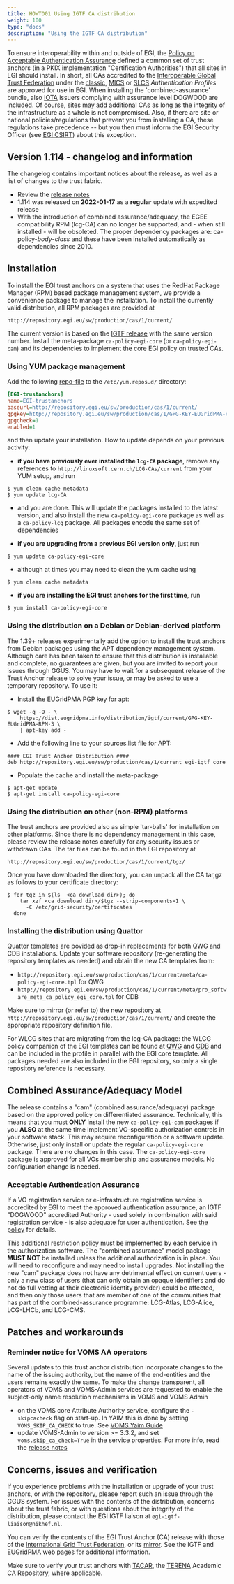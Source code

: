 ```yaml
---
title: HOWTO01 Using IGTF CA distribution
weight: 100
type: "docs"
description: "Using the IGTF CA distribution"
---
```


To ensure interoperability within and outside of EGI, the
[Policy on Acceptable Authentication Assurance](https://documents.egi.eu/document/2930)
defined a common set of trust anchors (in a PKIX implementation "Certification
Authorities") that all sites in EGI should install. In short, all CAs accredited
to the [Interoperable Global Trust Federation](http://www.igtf.net/) under the
[classic](https://www.igtf.net/ap/classic/),
[MICS](https://www.igtf.net/ap/mics/) or [SLCS](https://www.igtf.net/ap/slcs/)
_Authentication Profiles_ are approved for use in EGI. When installing the
'combined-assurance' bundle, also [IOTA](https://www.igtf.net/ap/iota/) issuers
complying with assurance level DOGWOOD are included. Of course, sites may add
additional CAs as long as the integrity of the infrastructure as a whole is not
compromised. Also, if there are site or national policies/regulations that
prevent you from installing a CA, these regulations take precedence -- but you
then must inform the EGI Security Officer (see
[EGI CSIRT](https://confluence.egi.eu/display/EGIBG/CSIRT)) about this
exception.

## Version 1.114 - changelog and information

The changelog contains important notices about the release, as well as a list of
changes to the trust fabric.

- Review the
  [release notes](http://repository.egi.eu/sw/production/cas/1/current/README.txt)
- 1.114 was released on **2022-01-17** as a **regular** update with expedited
  release
- With the introduction of combined assurance/adequacy, the EGEE compatibility
  RPM (lcg-CA) can no longer be supported, and - when still installed - will be
  obsoleted. The proper dependency packages are: ca-policy-_body_-_class_ and
  these have been installed automatically as dependencies since 2010.

## Installation

To install the EGI trust anchors on a system that uses the RedHat Package
Manager (RPM) based package management system, we provide a convenience package
to manage the installation. To install the currently valid distribution, all RPM
packages are provided at

```text
http://repository.egi.eu/sw/production/cas/1/current/
```

The current version is based on the
[IGTF release](https://dl.igtf.net/distribution/igtf/current/) with the same
version number. Install the meta-package `ca-policy-egi-core` (or
`ca-policy-egi-cam`) and its dependencies to implement the core EGI policy on
trusted CAs.

### Using YUM package management

Add the following
[repo-file](http://repository.egi.eu/sw/production/cas/1/current/repo-files/EGI-trustanchors.repo)
to the `/etc/yum.repos.d/` directory:

```ini
[EGI-trustanchors]
name=EGI-trustanchors
baseurl=http://repository.egi.eu/sw/production/cas/1/current/
gpgkey=http://repository.egi.eu/sw/production/cas/1/GPG-KEY-EUGridPMA-RPM-3
gpgcheck=1
enabled=1
```

and then update your installation. How to update depends on your previous
activity:

- **if you have previously ever installed the `lcg-CA` package**, remove any
  references to `http://linuxsoft.cern.ch/LCG-CAs/current` from your YUM setup,
  and run

```shell
$ yum clean cache metadata
$ yum update lcg-CA
```

- and you are done. This will update the packages installed to the latest
  version, and also install the new `ca-policy-egi-core` package as well as a
  `ca-policy-lcg` package. All packages encode the same set of dependencies

- **if you are upgrading from a previous EGI version only**, just run

```shell
$ yum update ca-policy-egi-core
```

- although at times you may need to clean the yum cache using

```shell
$ yum clean cache metadata
```

- **if you are installing the EGI trust anchors for the first time**, run

```shell
$ yum install ca-policy-egi-core
```

### Using the distribution on a Debian or Debian-derived platform

The 1.39+ releases experimentally add the option to install the trust anchors
from Debian packages using the APT dependency management system. Although care
has been taken to ensure that this distribution is installable and complete, no
guarantees are given, but you are invited to report your issues through GGUS.
You may have to wait for a subsequent release of the Trust Anchor release to
solve your issue, or may be asked to use a temporary repository. To use it:

- Install the EUGridPMA PGP key for apt:

```shell
$ wget -q -O - \
    https://dist.eugridpma.info/distribution/igtf/current/GPG-KEY-EUGridPMA-RPM-3 \
    | apt-key add -
```

- Add the following line to your sources.list file for APT:

```shell
#### EGI Trust Anchor Distribution ####
deb http://repository.egi.eu/sw/production/cas/1/current egi-igtf core
```

- Populate the cache and install the meta-package

```shell
$ apt-get update
$ apt-get install ca-policy-egi-core
```

### Using the distribution on other (non-RPM) platforms

The trust anchors are provided also as simple 'tar-balls' for installation on
other platforms. Since there is no dependency management in this case, please
review the release notes carefully for any security issues or withdrawn CAs. The
tar files can be found in the EGI repository at

```text
http://repository.egi.eu/sw/production/cas/1/current/tgz/
```

Once you have downloaded the directory, you can unpack all the CA tar,gz as
follows to your certificate directory:

```shell
$ for tgz in $(ls  <ca download dir>); do
    tar xzf <ca download dir>/$tgz --strip-components=1 \
      -C /etc/grid-security/certificates
  done
```

### Installing the distribution using Quattor

Quattor templates are povided as drop-in replacements for both QWG and CDB
installations. Update your software repository (re-generating the repository
templates as needed) and obtain the new CA templates from:

- `http://repository.egi.eu/sw/production/cas/1/current/meta/ca-policy-egi-core.tpl`
  for QWG
- `http://repository.egi.eu/sw/production/cas/1/current/meta/pro_software_meta_ca_policy_egi_core.tpl`
  for CDB

Make sure to mirror (or refer to) the new repository at
`http://repository.egi.eu/sw/production/cas/1/current/` and create the
appropriate repository definition file.

For WLCG sites that are migrating from the lcg-CA package: the WLCG policy
companion of the EGI templates can be found at
[QWG](http://lcg-ca.web.cern.ch/lcg-ca/distribution/current/meta/ca-policy-lcg.tpl)
and
[CDB](http://lcg-ca.web.cern.ch/lcg-ca/distribution/current/meta/pro_software_meta_ca_policy_lcg.tpl)
and can be included in the profile in parallel with the EGI core template. All
packages needed are also included in the EGI repository, so only a single
repository reference is necessary.

## Combined Assurance/Adequacy Model

The release contains a "cam" (combined assurance/adequacy) package based on the
approved policy on differentiated assurance. Technically, this means that you
must **ONLY** install the new `ca-policy-egi-cam` packages if you **ALSO** at
the same time implement VO-specific authorization controls in your software
stack. This may require reconfiguration or a software update. Otherwise, just
only install or update the regular `ca-policy-egi-core` package. There are no
changes in this case. The `ca-policy-egi-core` package is approved for all VOs
membership and assurance models. No configuration change is needed.

### Acceptable Authentication Assurance

If a VO registration service or e-infrastructure registration service is
accredited by EGI to meet the approved authentication assurance, an IGTF
"DOGWOOD" accredited Authority - used solely in combination with said
registration service - is also adequate for user authentication. See
[the policy](https://documents.egi.eu/document/2930) for details.

This additional restriction policy must be implemented by each service in the
authorization software. The "combined assurance" model package **MUST NOT** be
installed unless the additional authorization is in place. You will need to
reconfigure and may need to install upgrades. Not installing the new "cam"
package does not have any detrimental effect on current users - only a new class
of users (that can only obtain an opaque identifiers and do not do full vetting
at their electronic identity provider) could be affected, and then only those
users that are member of one of the communities that has part of the
combined-assurance programme: LCG-Atlas, LCG-Alice, LCG-LHCb, and LCG-CMS.

## Patches and workarounds

### Reminder notice for VOMS AA operators

Several updates to this trust anchor distribution incorporate changes to the
name of the issuing authority, but the name of the end-entities and the users
remains exactly the same. To make the change transparent, all operators of VOMS
and VOMS-Admin services are requested to enable the subject-only name resolution
mechanisms in VOMS and VOMS Admin

- on the VOMS core Attribute Authority service, configure the `-skipcacheck`
  flag on start-up. In YAIM this is done by setting `VOMS_SKIP_CA_CHECK` to
  true. See
  [VOMS Yaim Guide](https://wiki.italiangrid.it/twiki/bin/view/VOMS/VOMSYAIMGuide)
- update VOMS-Admin to version \>= 3.3.2, and set `voms.skip_ca_check=True` in
  the service properties. For more info, read the
  [release notes](http://italiangrid.github.io/voms/release-notes/voms-admin-server/3.3.2/)

## Concerns, issues and verification

If you experience problems with the installation or upgrade of your trust
anchors, or with the repository, please report such an issue through the GGUS
system. For issues with the contents of the distribution, concerns about the
trust fabric, or with questions about the integrity of the distribution, please
contact the EGI IGTF liaison at `egi-igtf-liaison@nikhef.nl`.

You can verify the contents of the EGI Trust Anchor (CA) release with those of
the
[International Grid Trust Federation](https://dist.eugridpma.info/distribution/igtf/current/),
or its [mirror](https://www.apgridpma.org/distribution/). See the IGTF and
EUGridPMA web pages for additional information.

Make sure to verify your trust anchors with [TACAR](https://www.tacar.org/), the
[TERENA](http://www.terena.org) Academic CA Repository, where applicable.
